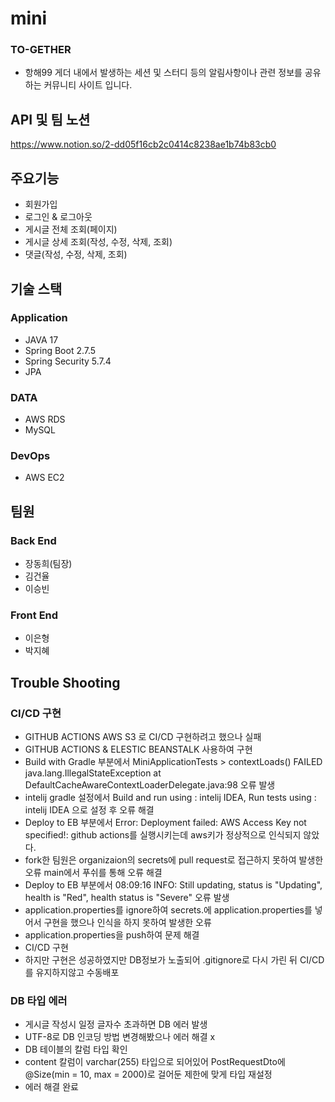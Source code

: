 # mini
### TO-GETHER

- 항해99 게더 내에서 발생하는 세션 및 스터디 등의 알림사항이나 관련 정보를 공유하는 커뮤니티 사이트 입니다.

## API 및 팀 노션
https://www.notion.so/2-dd05f16cb2c0414c8238ae1b74b83cb0

## 주요기능
- 회원가입
- 로그인 & 로그아웃
- 게시글 전체 조회(페이지)
- 게시글 상세 조회(작성, 수정, 삭제, 조회)
- 댓글(작성, 수정, 삭제, 조회)

## 기술 스택
### **Application**
- JAVA 17
- Spring Boot 2.7.5
- Spring Security 5.7.4
- JPA

### **DATA**
- AWS RDS
- MySQL

### **DevOps**
- AWS EC2

## 팀원
### Back End
- 장동희(팀장)
- 김건율
- 이승빈

### Front End
- 이은형
- 박지혜

## Trouble Shooting

### CI/CD 구현
- GITHUB ACTIONS AWS S3 로 CI/CD 구현하려고 했으나 실패 
- GITHUB ACTIONS & ELESTIC BEANSTALK 사용하여 구현 
- Build with Gradle 부분에서 MiniApplicationTests > contextLoads() FAILED java.lang.IllegalStateException at DefaultCacheAwareContextLoaderDelegate.java:98 오류 발생 
- intelij gradle 설정에서 Build and run using : intelij IDEA, Run tests using : intelij IDEA 으로 설정 후 오류 해결 
- Deploy to EB 부분에서 Error: Deployment failed: AWS Access Key not specified!: github actions를 실행시키는데 aws키가 정상적으로 인식되지 않았다. 
- fork한 팀원은 organizaion의 secrets에 pull request로 접근하지 못하여 발생한 오류 main에서 푸쉬를 통해 오류 해결 
- Deploy to EB 부분에서 08:09:16 INFO: Still updating, status is "Updating", health is "Red", health status is "Severe" 오류 발생 
- application.properties를 ignore하여 secrets.에 application.properties를 넣어서 구현을 했으나 인식을 하지 못하여 발생한 오류 
- application.properties을 push하여 문제 해결 
- CI/CD 구현 
- 하지만 구현은 성공하였지만 DB정보가 노출되어 .gitignore로 다시 가린 뒤 CI/CD를 유지하지않고 수동배포

### DB 타입 에러
- 게시글 작성시 일정 글자수 초과하면 DB 에러 발생
- UTF-8로 DB 인코딩 방법 변경해봤으나 에러 해결 x
- DB 테이블의 칼럼 타입 확인
- content 칼럼이 varchar(255) 타입으로 되어있어 PostRequestDto에 @Size(min = 10, max = 2000)로 걸어둔 제한에 맞게 타입 재설정
- 에러 해결 완료
